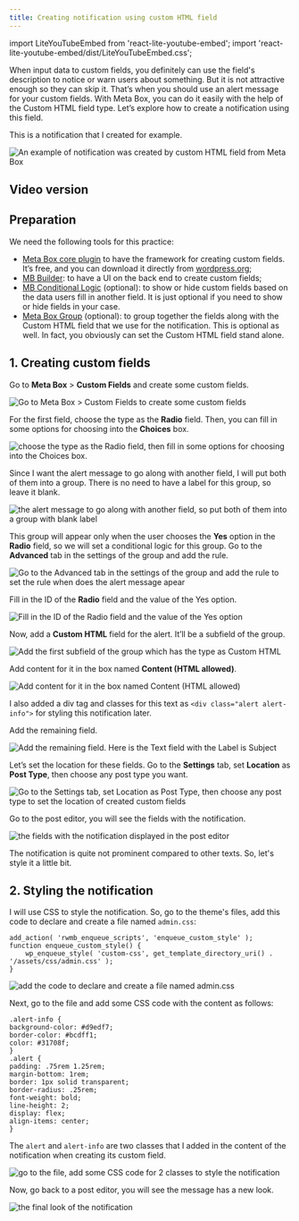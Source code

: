 ```yaml
---
title: Creating notification using custom HTML field
---
```

import LiteYouTubeEmbed from 'react-lite-youtube-embed';
import 'react-lite-youtube-embed/dist/LiteYouTubeEmbed.css';

When input data to custom fields, you definitely can use the field's description to notice or warn users about something. But it is not attractive enough so they can skip it. That’s when you should use an alert message for your custom fields. With Meta Box, you can do it easily with the help of the Custom HTML field type. Let’s explore how to create a notification using this field.

This is a notification that I created for example.

![An example of notification was created by custom HTML field from Meta Box](https://i.imgur.com/VXxEXSC.png)

## Video version

<LiteYouTubeEmbed id='ZrerziToyrc' />

## Preparation

We need the following tools for this practice:

* [Meta Box core plugin](https://wordpress.org/plugins/meta-box/) to have the framework for creating custom fields. It’s free, and you can download it directly from [wordpress.org](https://wordpress.org/plugins/meta-box/);
* [MB Builder](https://metabox.io/plugins/meta-box-builder/): to have a UI on the back end to create custom fields;
* [MB Conditional Logic](https://metabox.io/plugins/meta-box-conditional-logic/) (optional): to show or hide custom fields based on the data users fill in another field. It is just optional if you need to show or hide fields in your case.
* [Meta Box Group](https://metabox.io/plugins/meta-box-group/) (optional): to group together the fields along with the Custom HTML field that we use for the notification. This is optional as well. In fact, you obviously can set the Custom HTML field stand alone.

## 1. Creating custom fields

Go to **Meta Box** > **Custom Fields** and create some custom fields.

![Go to Meta Box > Custom Fields to create some custom fields](https://i.imgur.com/5TOOpkY.png)

For the first field, choose the type as the **Radio** field. Then, you can fill in some options for choosing into the **Choices** box.

![choose the type as the Radio field, then fill in some options for choosing into the Choices box.](https://i.imgur.com/nZC8zqM.png)

Since I want the alert message to go along with another field, I will put both of them into a group. There is no need to have a label for this group, so leave it blank.

![the alert message to go along with another field, so put both of them into a group with blank label](https://i.imgur.com/nsMdVS9.png)

This group will appear only when the user chooses the **Yes** option in the **Radio** field, so we will set a conditional logic for this group. Go to the **Advanced** tab in the settings of the group and add the rule.

![Go to the Advanced tab in the settings of the group and add the rule to set the rule when does the alert message apear](https://i.imgur.com/RNVU3RY.png)

Fill in the ID of the **Radio** field and the value of the Yes option.

![Fill in the ID of the Radio field and the value of the Yes option](https://i.imgur.com/QsSFDQG.png)

Now, add a **Custom HTML** field for the alert. It’ll be a subfield of the group.

![Add the first subfield of the group which has the type as Custom HTML](https://i.imgur.com/16tFtXs.png)

Add content for it in the box named **Content (HTML allowed)**.

![Add content for it in the box named Content (HTML allowed)](https://i.imgur.com/r0F2LOY.png)

I also added a div tag and classes for this text as `<div class="alert alert-info">` for styling this notification later.

Add the remaining field.

![Add the remaining field. Here is the Text field with the Label is Subject](https://i.imgur.com/DWhaLx5.png)

Let’s set the location for these fields. Go to the **Settings** tab, set **Location** as **Post Type**, then choose any post type you want.

![Go to the Settings tab, set Location as Post Type, then choose any post type to set the location of created custom fields](https://i.imgur.com/EPpp7rC.png)

Go to the post editor, you will see the fields with the notification.

![the fields with the notification displayed in the post editor](https://i.imgur.com/P3U0PpI.png)

The notification is quite not prominent compared to other texts. So, let's style it a little bit.

## 2. Styling the notification

I will use CSS to style the notification. So, go to the theme's files, add this code to declare and create a file named `admin.css`:

```
add_action( 'rwmb_enqueue_scripts', 'enqueue_custom_style' );
function enqueue_custom_style() {
    wp_enqueue_style( 'custom-css', get_template_directory_uri() . '/assets/css/admin.css' );
}
```

![add the code to declare and create a file named admin.css](https://i.imgur.com/07s2RAn.png)

Next, go to the file and add some CSS code with the content as follows:

```
.alert-info {
background-color: #d9edf7;
border-color: #bcdff1;
color: #31708f;
}
.alert {
padding: .75rem 1.25rem;
margin-bottom: 1rem;
border: 1px solid transparent;
border-radius: .25rem;
font-weight: bold;
line-height: 2;
display: flex;
align-items: center;
}
```

The `alert` and `alert-info` are two classes that I added in the content of the notification when creating its custom field.

![go to the file, add some CSS code for 2 classes to style the notification](https://i.imgur.com/weBA0Mt.png)

Now, go back to a post editor, you will see the message has a new look.

![the final look of the notification](https://i.imgur.com/VXxEXSC.png)
